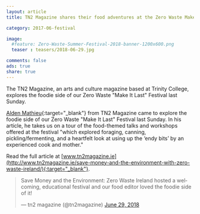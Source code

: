 ```yaml
---
layout: article
title: TN2 Magazine shares their food adventures at the Zero Waste Make It Last Festival

category: 2017-06-festival

image:
  #feature: Zero-Waste-Summer-Festival-2018-banner-1200x600.png
  teaser : teasers/2018-06-29.jpg

comments: false
ads: true
share: true
---
```


The TN2 Magazine, an arts and culture magazine based at Trinity College, explores the foodie side of our Zero Waste "Make It Last" Festival last Sunday.

[Alden Mathieu](http://www.tn2magazine.ie/author/alden-mathieu-1/){:target="_blank"} from TN2 Magazine came to explore the foodie side of our Zero Waste "Make It Last" Festival last Sunday. In his article, he takes us on a tour of the food-themed talks and workshops offered at the festival "which explored foraging, canning, pickling/fermenting, and a heartfelt look at using up the ‘endy bits’ by an experienced cook and mother." 

Read the full article at [www.tn2magazine.ie](http://www.tn2magazine.ie/save-money-and-the-environment-with-zero-waste-ireland/){:target="_blank"}.

<blockquote class="twitter-tweet" data-lang="en"><p lang="en" dir="ltr">Save Money and the Environment: Zero Waste Ireland hosted a welcoming, educational festival and our food editor loved the foodie side of it!</p>&mdash; tn2 magazine (@tn2magazine) <a href="https://twitter.com/tn2magazine/status/1012621734262870016?ref_src=twsrc%5Etfw">June 29, 2018</a></blockquote>
<script async src="https://platform.twitter.com/widgets.js" charset="utf-8"></script>






